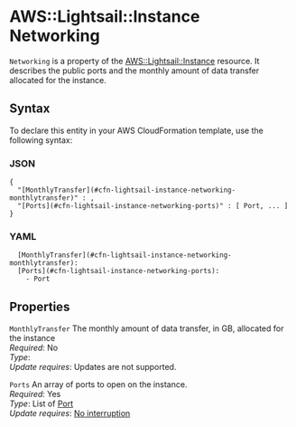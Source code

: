 # AWS::Lightsail::Instance Networking<a name="aws-properties-lightsail-instance-networking"></a>

`Networking` is a property of the [AWS::Lightsail::Instance](https://docs.aws.amazon.com/AWSCloudFormation/latest/UserGuide/aws-resource-lightsail-instance.html) resource\. It describes the public ports and the monthly amount of data transfer allocated for the instance\.

## Syntax<a name="aws-properties-lightsail-instance-networking-syntax"></a>

To declare this entity in your AWS CloudFormation template, use the following syntax:

### JSON<a name="aws-properties-lightsail-instance-networking-syntax.json"></a>

```
{
  "[MonthlyTransfer](#cfn-lightsail-instance-networking-monthlytransfer)" : ,
  "[Ports](#cfn-lightsail-instance-networking-ports)" : [ Port, ... ]
}
```

### YAML<a name="aws-properties-lightsail-instance-networking-syntax.yaml"></a>

```
  [MonthlyTransfer](#cfn-lightsail-instance-networking-monthlytransfer): 
  [Ports](#cfn-lightsail-instance-networking-ports): 
    - Port
```

## Properties<a name="aws-properties-lightsail-instance-networking-properties"></a>

`MonthlyTransfer`  <a name="cfn-lightsail-instance-networking-monthlytransfer"></a>
The monthly amount of data transfer, in GB, allocated for the instance  
*Required*: No  
*Type*:   
*Update requires*: Updates are not supported\.

`Ports`  <a name="cfn-lightsail-instance-networking-ports"></a>
An array of ports to open on the instance\.  
*Required*: Yes  
*Type*: List of [Port](aws-properties-lightsail-instance-port.md)  
*Update requires*: [No interruption](https://docs.aws.amazon.com/AWSCloudFormation/latest/UserGuide/using-cfn-updating-stacks-update-behaviors.html#update-no-interrupt)
